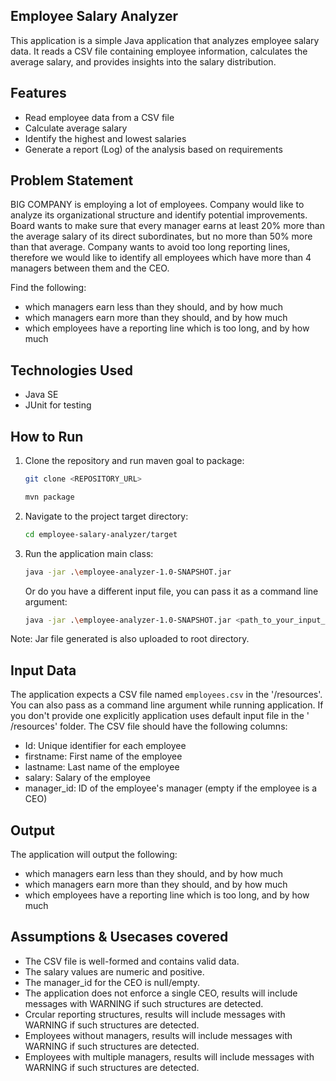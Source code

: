 Employee Salary Analyzer
---

This application is a simple Java application that analyzes employee salary data. It reads a CSV file containing
employee information, calculates the average salary, and provides insights into the salary distribution.

## Features

- Read employee data from a CSV file
- Calculate average salary
- Identify the highest and lowest salaries
- Generate a report (Log) of the analysis based on requirements

## Problem Statement

BIG COMPANY is employing a lot of employees. Company would like to analyze its organizational structure and identify
potential improvements. Board wants to make sure that every manager earns at least 20% more than the average salary of
its direct subordinates, but no more than 50% more than that average. Company wants to avoid too long reporting lines,
therefore we would like to identify all employees which have more than 4 managers between them and the CEO.

Find the following:

- which managers earn less than they should, and by how much
- which managers earn more than they should, and by how much
- which employees have a reporting line which is too long, and by how much

## Technologies Used

- Java SE
- JUnit for testing

## How to Run

1. Clone the repository and run maven goal to package:
   ```bash
   git clone <REPOSITORY_URL>
   ```
   ```bash
   mvn package
   ```

2. Navigate to the project target directory:
   ```bash
   cd employee-salary-analyzer/target
   ```

3. Run the application main class: 
   ```bash
   java -jar .\employee-analyzer-1.0-SNAPSHOT.jar
   ```
   Or do you have a different input file, you can pass it as a command line argument:
   ```bash
   java -jar .\employee-analyzer-1.0-SNAPSHOT.jar <path_to_your_input_file>
   ```

  Note: Jar file generated is also uploaded to root directory.

## Input Data

The application expects a CSV file named `employees.csv` in the '/resources'. You can also pass as a command line
argument while running application. If you don't provide one explicitly application uses default input file in the '
/resources' folder.
The CSV file should have the following columns:

- Id: Unique identifier for each employee
- firstname: First name of the employee
- lastname: Last name of the employee
- salary: Salary of the employee
- manager_id: ID of the employee's manager (empty if the employee is a CEO)

## Output

The application will output the following:

- which managers earn less than they should, and by how much
- which managers earn more than they should, and by how much
- which employees have a reporting line which is too long, and by how much

## Assumptions & Usecases covered

- The CSV file is well-formed and contains valid data.
- The salary values are numeric and positive.
- The manager_id for the CEO is null/empty.
- The application does not enforce a single CEO, results will include messages with WARNING if such structures are
  detected.
- Crcular reporting structures, results will include messages with WARNING if such structures are detected.
- Employees without managers, results will include messages with WARNING if such structures are detected.
- Employees with multiple managers, results will include messages with WARNING if such
  structures are detected.

